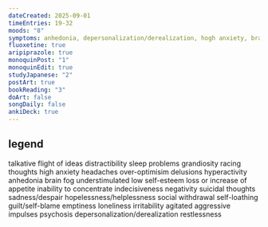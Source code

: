 ```yaml
---
dateCreated: 2025-09-01
timeEntries: 19-32
moods: "8"
symptoms: anhedonia, depersonalization/derealization, hogh anxiety, brain fog, understimulated, indecisiveness, negativity, sadness/despair, social withdrawal, guilt/self-blame, emptiness, restlessness
fluoxetine: true
aripiprazole: true
monoquinPost: "1"
monoquinEdit: true
studyJapanese: "2"
postArt: true
bookReading: "3"
doArt: false
songDaily: false
ankiDeck: true
---
```

## legend
talkative
flight of ideas
distractibility
sleep problems
grandiosity
racing thoughts
high anxiety
headaches
over-optimisim
delusions
hyperactivity
anhedonia
brain fog
understimulated
low self-esteem
loss or increase of appetite
inability to concentrate
indecisiveness
negativity
suicidal thoughts
sadness/despair
hopelessness/helplessness
social withdrawal
self-loathing
guilt/self-blame
emptiness
loneliness
irritability
agitated
aggressive impulses
psychosis
depersonalization/derealization
restlessness